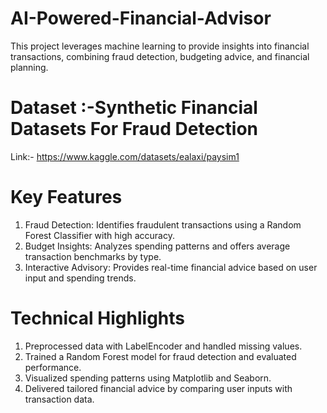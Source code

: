# AI-Powered-Financial-Advisor
This project leverages machine learning to provide insights into financial transactions, combining fraud detection, budgeting advice, and financial planning.  

# Dataset :-Synthetic Financial Datasets For Fraud Detection
  Link:- https://www.kaggle.com/datasets/ealaxi/paysim1
  
# Key Features
1) Fraud Detection: Identifies fraudulent transactions using a Random Forest Classifier with high accuracy.              
2) Budget Insights: Analyzes spending patterns and offers average transaction benchmarks by type.                      
3) Interactive Advisory: Provides real-time financial advice based on user input and spending trends.
   
# Technical Highlights
1) Preprocessed data with LabelEncoder and handled missing values.                          
2) Trained a Random Forest model for fraud detection and evaluated performance.                               
3) Visualized spending patterns using Matplotlib and Seaborn.                                               
4) Delivered tailored financial advice by comparing user inputs with transaction data.
